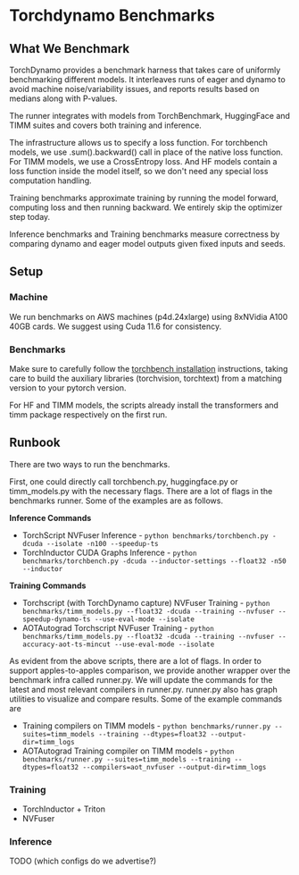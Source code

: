# Torchdynamo Benchmarks

## What We Benchmark
TorchDynamo provides a benchmark harness that takes care of uniformly benchmarking different models.  It interleaves runs of eager and dynamo to avoid machine noise/variability issues, and reports results based on medians along with P-values. 

The runner integrates with models from TorchBenchmark, HuggingFace and TIMM suites and covers both training and inference.

The infrastructure allows us to specify a loss function. For torchbench models, we use .sum().backward() call in place of the native loss function. For TIMM models, we use a CrossEntropy loss. And HF models contain a loss function inside the model itself, so we don't need any special loss computation handling.

Training benchmarks approximate training by running the model forward, computing loss and then running backward. We entirely skip the optimizer step today.

Inference benchmarks and Training benchmarks measure correctness by comparing dynamo and eager model outputs given fixed inputs and seeds.

## Setup

### Machine
We run benchmarks on AWS machines (p4d.24xlarge) using 8xNVidia A100 40GB cards.  We suggest using Cuda 11.6 for consistency.

### Benchmarks
Make sure to carefully follow the [torchbench installation](https://github.com/pytorch/benchmark#installation) instructions, taking care to build the auxiliary libraries (torchvision, torchtext) from a matching version to your pytorch version.

For HF and TIMM models, the scripts already install the transformers and timm package respectively on the first run. 

## Runbook
There are two ways to run the benchmarks.

First, one could directly call torchbench.py, huggingface.py or timm_models.py with the necessary flags. There are a lot of flags in the benchmarks runner. Some of the examples are as follows.

**Inference Commands**
* TorchScript NVFuser Inference - `python benchmarks/torchbench.py -dcuda --isolate -n100 --speedup-ts`
* TorchInductor CUDA Graphs Inference - `python benchmarks/torchbench.py -dcuda --inductor-settings --float32 -n50 --inductor`

**Training Commands**
* Torchscript (with TorchDynamo capture) NVFuser Training - `python benchmarks/timm_models.py --float32 -dcuda --training --nvfuser --speedup-dynamo-ts --use-eval-mode --isolate`
* AOTAutograd Torchscript NVFuser Training - `python benchmarks/timm_models.py --float32 -dcuda --training --nvfuser --accuracy-aot-ts-mincut --use-eval-mode --isolate`


As evident from the above scripts, there are a lot of flags. In order to support apples-to-apples comparison, we provide another wrapper over the benchmark infra called runner.py. We will update the commands for the latest and most relevant compilers in runner.py. runner.py also has graph utilities to visualize and compare results. Some of the example commands are

* Training compilers on TIMM models - `python benchmarks/runner.py --suites=timm_models --training --dtypes=float32 --output-dir=timm_logs`
* AOTAutograd Training compiler on TIMM models - `python benchmarks/runner.py --suites=timm_models --training --dtypes=float32 --compilers=aot_nvfuser --output-dir=timm_logs`

### Training
* TorchInductor + Triton
* NVFuser

### Inference
TODO (which configs do we advertise?)
